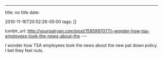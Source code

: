 ---
title: no title
date:

 2010-11-16T20:52:26-05:00 
tags:  []

tumblr_url:
http://yourpalryan.com/post/1595997077/i-wonder-how-tsa-employees-took-the-news-about-the
\-\--

I wonder how TSA employees took the news about the new pat down policy.
I bet they feel nuts.
